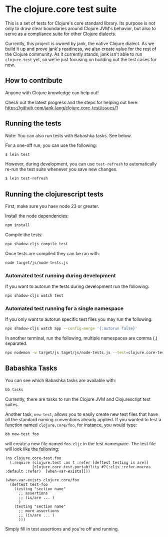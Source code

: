 # The clojure.core test suite
This is a set of tests for Clojure's core standard library. Its purpose is not
only to draw clear boundaries around Clojure JVM's behavior, but also to serve
as a compliance suite for other Clojure dialects.

Currently, this project is owned by jank, the native Clojure dialect. As we
build it up and prove jank's readiness, we also create value for the rest of the
Clojure community. As it currently stands, jank isn't able to run `clojure.test`
yet, so we're just focusing on building out the test cases for now.

## How to contribute
Anyone with Clojure knowledge can help out!

Check out the latest progress and the steps for helping out here: https://github.com/jank-lang/clojure.core-test/issues/1

## Running the tests

Note: You can also run tests with Babashka tasks. See below.

For a one-off run, you can use the following:

```bash
$ lein test
```

However, during development, you can use `test-refresh` to automatically re-run
the test suite whenever you save new changes.

```bash
$ lein test-refresh
```
## Running the clojurescript tests

First, make sure you haev node 23 or greater.

Install the node dependencies:

```bash
npm install
```

Compile the tests:

```bash
npx shadow-cljs compile test
```

Once tests are compiled they can be ran with:

```bash
node target/js/node-tests.js
```

### Automated test running during development

If you want to autorun the tests during development run the following:

```bash
npx shadow-cljs watch test
```

### Automated test running for a single namespace

If you only want to autorun specific test files you may run the following:

```bash
npx shadow-cljs watch app --config-merge '{:autorun false}'
```

In another terminal, run the following, multiple namespaces are comma (,)
separated.

```bash
npx nodemon -w target/js taget/js/node-tests.js --test=clojure.core-test.int-questionmark
```

## Babashka Tasks

You can see which Babashka tasks are available with:
```bash
bb tasks
```

Currently, there are tasks to run the Clojure JVM and Clojurescript test suites.

Another task, `new-test`, allows you to easily create new test files
that have all the standard naming conventions already applied. If you
wanted to test a function named `clojure.core/foo`, for instance, you
would type:

```bash
bb new-test foo
```

will create a new file named `foo.cljc` in the test namespace. The
test file will look like the following:

```
(ns clojure.core-test.foo
  (:require [clojure.test :as t :refer [deftest testing is are]]
            [clojure.core-test.portability #?(:cljs :refer-macros :default :refer)  [when-var-exists]]))

(when-var-exists clojure.core/foo
  (deftest test-foo
    (testing "section name"
      ;; assertions
      ;; (is/are ... )
      )
    (testing "section name"
      ;; more assertions
      ;; (is/are ... )
      )))
```

Simply fill in test assertions and you're off and running.
